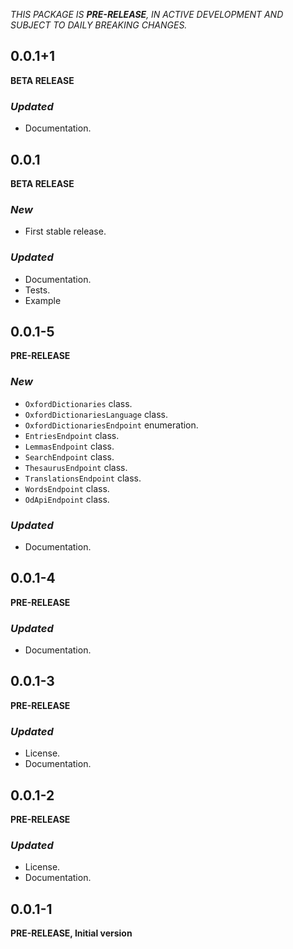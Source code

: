 <!-- 
BSD 3-Clause License
Copyright (c) 2022, GM Consult Pty Ltd
All rights reserved. 
-->

*THIS PACKAGE IS **PRE-RELEASE**, IN ACTIVE DEVELOPMENT AND SUBJECT TO DAILY BREAKING CHANGES.*

## 0.0.1+1
**BETA RELEASE**

### *Updated*
* Documentation.

## 0.0.1
**BETA RELEASE**

### *New*
* First stable release.

### *Updated*
* Documentation.
* Tests.
* Example


## 0.0.1-5
**PRE-RELEASE**

### *New*
* `OxfordDictionaries` class.
* `OxfordDictionariesLanguage` class.
* `OxfordDictionariesEndpoint` enumeration.
* `EntriesEndpoint` class.
* `LemmasEndpoint` class.
* `SearchEndpoint` class.
* `ThesaurusEndpoint` class.
* `TranslationsEndpoint` class.
* `WordsEndpoint` class.
* `OdApiEndpoint` class.

### *Updated*
* Documentation.

## 0.0.1-4
**PRE-RELEASE**

### *Updated*
* Documentation.

## 0.0.1-3
**PRE-RELEASE**

### *Updated*
* License.
* Documentation.

## 0.0.1-2
**PRE-RELEASE**

### *Updated*
* License.
* Documentation.

## 0.0.1-1
**PRE-RELEASE, Initial version**

<!-- 
### *Breaking changes*
* None

### *New*
* New package

### *Bug fixes*

### *Updated*
* Dependencies.
* Tests.
* Documentation.
* Examples. 
-->